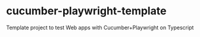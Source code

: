 # cucumber-playwright-template
Template project to test Web apps with Cucumber+Playwright on Typescript
